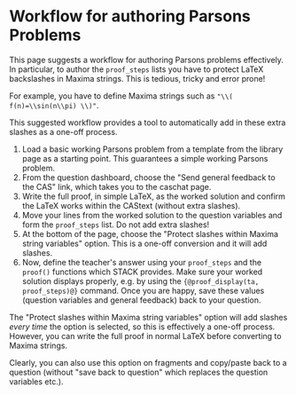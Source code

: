 # Workflow for authoring Parsons Problems

This page suggests a workflow for authoring Parsons problems effectively.  In particular, to author the `proof_steps` lists you have to protect LaTeX backslashes in Maxima strings.  This is tedious, tricky and error prone!

For example, you have to define Maxima strings such as `"\\( f(n)=\\sin(n\\pi) \\)"`.

This suggested workflow provides a tool to automatically add in these extra slashes as a one-off process.

1. Load a basic working Parsons problem from a template from the library page as a starting point.  This guarantees a simple working Parsons problem.
2. From the question dashboard, choose the "Send general feedback to the CAS" link, which takes you to the caschat page.
3. Write the full proof, in simple LaTeX, as the worked solution and confirm the LaTeX works within the CAStext (without extra slashes).
4. Move your lines from the worked solution to the question variables and form the `proof_steps` list.  Do not add extra slashes!
5. At the bottom of the page, choose the "Protect slashes within Maxima string variables" option. This is a one-off conversion and it will add slashes.
6. Now, define the teacher's answer using your `proof_steps` and the `proof()` functions which STACK provides.  Make sure your worked solution displays properly, e.g. by using the `{@proof_display(ta, proof_steps)@}` command.  Once you are happy, save these values (question variables and general feedback) back to your question.

The "Protect slashes within Maxima string variables" option will add slashes _every time_ the option is selected, so this is effectively a one-off process.  However, you can write the full proof in normal LaTeX before converting to Maxima strings.

Clearly, you can also use this option on fragments and copy/paste back to a question (without "save back to question" which replaces the question variables etc.).
